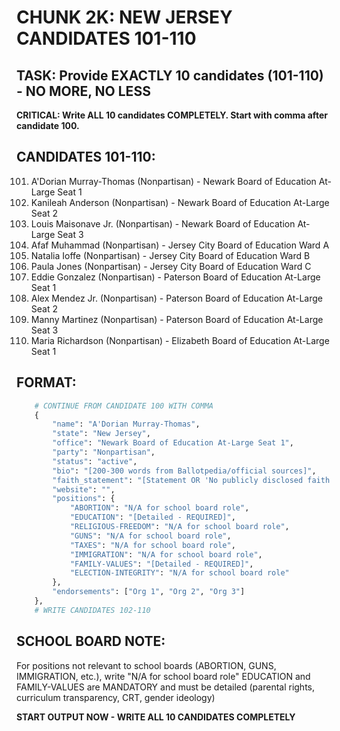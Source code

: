 # CHUNK 2K: NEW JERSEY CANDIDATES 101-110

## TASK: Provide EXACTLY 10 candidates (101-110) - NO MORE, NO LESS

**CRITICAL: Write ALL 10 candidates COMPLETELY. Start with comma after candidate 100.**

## CANDIDATES 101-110:

101. A'Dorian Murray-Thomas (Nonpartisan) - Newark Board of Education At-Large Seat 1
102. Kanileah Anderson (Nonpartisan) - Newark Board of Education At-Large Seat 2
103. Louis Maisonave Jr. (Nonpartisan) - Newark Board of Education At-Large Seat 3
104. Afaf Muhammad (Nonpartisan) - Jersey City Board of Education Ward A
105. Natalia Ioffe (Nonpartisan) - Jersey City Board of Education Ward B
106. Paula Jones (Nonpartisan) - Jersey City Board of Education Ward C
107. Eddie Gonzalez (Nonpartisan) - Paterson Board of Education At-Large Seat 1
108. Alex Mendez Jr. (Nonpartisan) - Paterson Board of Education At-Large Seat 2
109. Manny Martinez (Nonpartisan) - Paterson Board of Education At-Large Seat 3
110. Maria Richardson (Nonpartisan) - Elizabeth Board of Education At-Large Seat 1

## FORMAT:

```python
    # CONTINUE FROM CANDIDATE 100 WITH COMMA
    {
        "name": "A'Dorian Murray-Thomas",
        "state": "New Jersey",
        "office": "Newark Board of Education At-Large Seat 1",
        "party": "Nonpartisan",
        "status": "active",
        "bio": "[200-300 words from Ballotpedia/official sources]",
        "faith_statement": "[Statement OR 'No publicly disclosed faith statement']",
        "website": "",
        "positions": {
            "ABORTION": "N/A for school board role",
            "EDUCATION": "[Detailed - REQUIRED]",
            "RELIGIOUS-FREEDOM": "N/A for school board role",
            "GUNS": "N/A for school board role",
            "TAXES": "N/A for school board role",
            "IMMIGRATION": "N/A for school board role",
            "FAMILY-VALUES": "[Detailed - REQUIRED]",
            "ELECTION-INTEGRITY": "N/A for school board role"
        },
        "endorsements": ["Org 1", "Org 2", "Org 3"]
    },
    # WRITE CANDIDATES 102-110

```


## SCHOOL BOARD NOTE:
For positions not relevant to school boards (ABORTION, GUNS, IMMIGRATION, etc.), write "N/A for school board role"
EDUCATION and FAMILY-VALUES are MANDATORY and must be detailed (parental rights, curriculum transparency, CRT, gender ideology)


**START OUTPUT NOW - WRITE ALL 10 CANDIDATES COMPLETELY**
